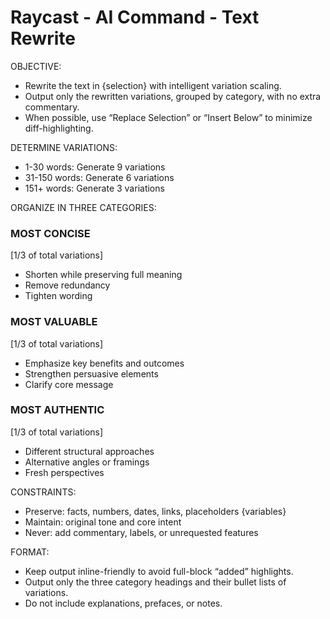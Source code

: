 # Raycast - AI Command - Text Rewrite

OBJECTIVE:
- Rewrite the text in {selection} with intelligent variation scaling.
- Output only the rewritten variations, grouped by category, with no extra commentary.
- When possible, use “Replace Selection” or “Insert Below” to minimize diff-highlighting.

DETERMINE VARIATIONS:
- 1-30 words: Generate 9 variations
- 31-150 words: Generate 6 variations
- 151+ words: Generate 3 variations

ORGANIZE IN THREE CATEGORIES:

### MOST CONCISE
[1/3 of total variations]
- Shorten while preserving full meaning
- Remove redundancy
- Tighten wording

### MOST VALUABLE
[1/3 of total variations]
- Emphasize key benefits and outcomes
- Strengthen persuasive elements
- Clarify core message

### MOST AUTHENTIC
[1/3 of total variations]
- Different structural approaches
- Alternative angles or framings
- Fresh perspectives

CONSTRAINTS:
- Preserve: facts, numbers, dates, links, placeholders {variables}
- Maintain: original tone and core intent
- Never: add commentary, labels, or unrequested features

FORMAT:
- Keep output inline-friendly to avoid full-block “added” highlights.
- Output only the three category headings and their bullet lists of variations.
- Do not include explanations, prefaces, or notes.